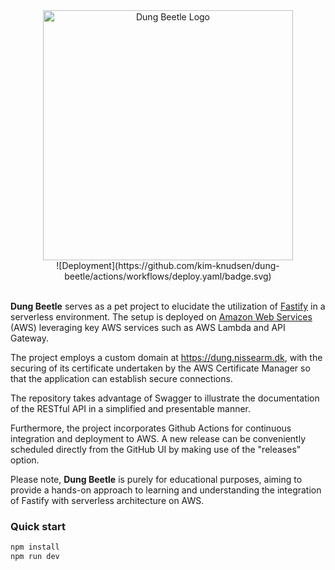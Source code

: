 <div align="center">
    <img width=400 height="auto" src=https://sharik-assets-bucket.s3.eu-central-1.amazonaws.com/dung-beetle-logo.png alt='Dung Beetle Logo' />
</div>

<div align="center">
    ![Deployment](https://github.com/kim-knudsen/dung-beetle/actions/workflows/deploy.yaml/badge.svg)
</div>

<br />

**Dung Beetle** serves as a pet project to elucidate the utilization of [Fastify](https://fastify.dev/) in a serverless environment.
The setup is deployed on [Amazon Web Services](https://aws.amazon.com/) (AWS) leveraging key AWS services such as AWS Lambda and API Gateway.

The project employs a custom domain at https://dung.nissearm.dk, with the securing of its certificate undertaken by the AWS Certificate Manager so that the application can establish secure connections.

The repository takes advantage of Swagger to illustrate the documentation of the RESTful API in a simplified and presentable manner.

Furthermore, the project incorporates Github Actions for continuous integration and deployment to AWS. A new release can be conveniently scheduled directly from the GitHub UI by
making use of the "releases" option.

Please note, **Dung Beetle** is purely for educational purposes, aiming to provide a hands-on approach to learning and understanding the integration of Fastify with serverless architecture on AWS.

### Quick start

```sh
npm install
npm run dev
```
